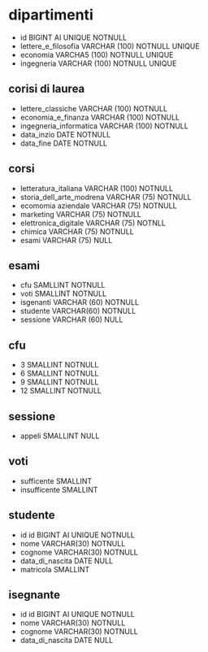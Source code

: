 # dipartimenti
- id BIGINT AI UNIQUE NOTNULL
- lettere_e_filosofia VARCHAR (100) NOTNULL UNIQUE
- economia VARCHA5 (100) NOTNULL UNIQUE
- ingegneria VARCHAR (100) NOTNULL UNIQUE

## corisi di laurea
- lettere_classiche VARCHAR (100) NOTNULL 
- economia_e_finanza VARCHAR (100) NOTNULL
- ingegneria_informatica VARCHAR (100) NOTNULL 
- data_inzio DATE NOTNULL
- data_fine DATE NOTNULL 

## corsi
- letteratura_italiana VARCHAR (100) NOTNULL
- storia_dell_arte_modrena VARCHAR (75) NOTNULL
- ecomomia aziendale VARCHAR (75) NOTNULL
- marketing VARCHAR (75) NOTNULL
- elettronica_digitale VARCHAR (75) NOTNLL
- chimica VARCHAR (75) NOTNULL
- esami  VARCHAR (75) NULL 

## esami
- cfu SAMLLINT NOTNULL
- voti SMALLINT NOTNULL
- isgenanti VARCHAR (60) NOTNULL 
- studente VARCHAR(60) NOTNULL
- sessione VARCHAR (60) NULL

## cfu
- 3 SMALLINT NOTNULL
- 6 SMALLINT NOTNULL
- 9 SMALLINT NOTNULL 
- 12 SMALLINT NOTNULL

## sessione
- appeli SMALLINT NULL
 ## voti
 - sufficente SMALLINT
 - insufficente SMALLINT

 ## studente 
 - id id BIGINT AI UNIQUE NOTNULL
 - nome VARCHAR(30) NOTNULL
 - cognome VARCHAR(30) NOTNULL
 - data_di_nascita DATE NULL
 - matricola SMALLINT

 ## isegnante
 - id id BIGINT AI UNIQUE NOTNULL
 - nome VARCHAR(30) NOTNULL
 - cognome VARCHAR(30) NOTNULL
 - data_di_nascita DATE NULL 









